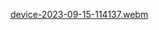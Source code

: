 [device-2023-09-15-114137.webm](https://github.com/Akaash7MM/animationslearning/assets/113977731/3592f64f-04fe-4867-a40f-b6cb75f0897a)
